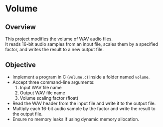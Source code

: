 # Volume

## Overview
This project modifies the volume of WAV audio files.  
It reads 16-bit audio samples from an input file, scales them by a specified factor, and writes the result to a new output file.

## Objective
- Implement a program in C (`volume.c`) inside a folder named `volume`.  
- Accept three command-line arguments:  
  1. Input WAV file name  
  2. Output WAV file name  
  3. Volume scaling factor (float)  
- Read the WAV header from the input file and write it to the output file.  
- Multiply each 16-bit audio sample by the factor and write the result to the output file.  
- Ensure no memory leaks if using dynamic memory allocation.
